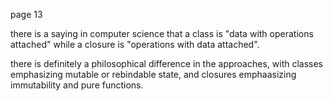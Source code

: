 page 13

there is a saying in computer science that a class is "data with operations attached" while a closure is "operations with data attached".

there is definitely a philosophical difference in the approaches, with classes emphasizing mutable or rebindable state, and closures emphaasizing immutability and pure functions.